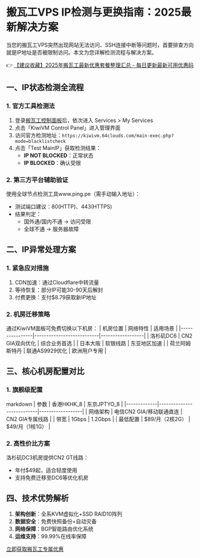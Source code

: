 # 搬瓦工VPS IP检测与更换指南：2025最新解决方案

当您的搬瓦工VPS突然出现网站无法访问、SSH连接中断等问题时，首要排查方向就是IP地址是否被限制访问。本文为您详解检测流程与解决方案。

👉 [【建议收藏】2025年搬瓦工最新优惠套餐整理汇总 - 每日更新最新可用优惠码](https://bit.ly/banwagon)

## 一、IP状态检测全流程
### 1. 官方工具检测法
1. 登录[搬瓦工控制面板](https://bit.ly/banwagon)后，依次进入 Services > My Services
2. 点击「KiwiVM Control Panel」进入管理界面
3. 访问官方检测地址：`https://kiwivm.64clouds.com/main-exec.php?mode=blacklistcheck`
4. 点击「Test MainIP」获取检测结果：
   - **IP NOT BLOCKED**：正常状态
   - **IP BLOCKED**：确认受限

### 2. 第三方平台辅助验证
使用全球节点检测工具www.ping.pe（需手动输入地址）：
- 测试端口建议：80(HTTP)、443(HTTPS)
- 结果判定：
  - 国外通/国内不通 → 访问受限
  - 全球不通 → 服务器故障

## 二、IP异常处理方案
### 1. 紧急应对措施
1. CDN加速：通过Cloudflare中转流量
2. 等待恢复：部分IP可能30-90天后解封
3. 付费更换：支付$8.79获取新IP地址

### 2. 机房迁移策略
通过KiwiVM面板可免费切换以下机房：
| 机房位置       | 网络特性                   | 适用场景         |
|----------------|---------------------------|------------------|
| 洛杉矶DC6      | CN2 GIA双向优化           | 综合业务首选     |
| 日本大阪       | 软银线路                  | 东亚地区加速     |
| 荷兰阿姆斯特丹 | 联通AS9929优化            | 欧洲用户专用     |

## 三、核心机房配置对比
### 1. 旗舰级配置
markdown
| 参数        | 香港HKHK_8                 | 东京JPTYO_8      |
|-------------|---------------------------|------------------|
| 网络架构    | 电信CN2 GIA/移动联通直连  | CN2 GIA专属线路  |
| 带宽        | 1Gbps                     | 1.2Gbps          |
| 最低配置    | $89/月（2核2G）           | $49/月（1核1G）  |

### 2. 高性价比方案
洛杉矶DC3机房提供CN2 GT线路：
- 年付$49起，适合轻度使用
- 支持免费迁移至DC6等优化机房

## 四、技术优势解析
1. **架构创新**：全系KVM虚拟化+SSD RAID10阵列
2. **数据安全**：免费快照备份+自动灾备
3. **网络保障**：BGP智能路由优化系统
4. **运维支持**：99.99%在线率保障

[立即获取搬瓦工专属优惠](https://bit.ly/banwagon)
